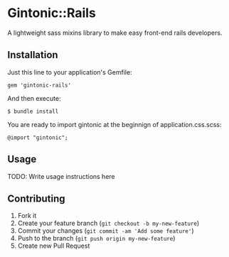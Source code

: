 # Gintonic::Rails

A lightweight sass mixins library to make easy front-end rails developers.

## Installation

Just this line to your application's Gemfile:

    gem 'gintonic-rails'

And then execute:

    $ bundle install

You are ready to import gintonic at the beginnign of application.css.scss:

    @import "gintonic";

## Usage

TODO: Write usage instructions here

## Contributing

1. Fork it
2. Create your feature branch (`git checkout -b my-new-feature`)
3. Commit your changes (`git commit -am 'Add some feature'`)
4. Push to the branch (`git push origin my-new-feature`)
5. Create new Pull Request
